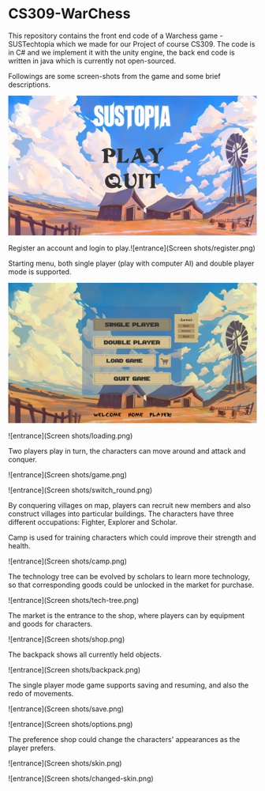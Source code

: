 # CS309-WarChess

This repository contains the front end code of a Warchess game -SUSTechtopia which we made for our Project of course CS309. The code is in C# and we implement it with the unity engine, the back end code is written in java which is currently not open-sourced.

Followings are some screen-shots from the game and some brief descriptions.

 ![entrance](Screen_shots/entrance.png)

 Register an account and login to play.![entrance](Screen shots/register.png)

Starting menu, both single player (play with computer AI) and double player mode is supported.

![entrance](Screen_shots/single_player.png)

![entrance](Screen shots/loading.png)

Two players play in turn, the characters can move around and attack and conquer.

![entrance](Screen shots/game.png)

![entrance](Screen shots/switch_round.png)

By conquering villages on map, players can recruit new members and also construct villages into particular buildings. The characters have three different occupations: Fighter, Explorer and Scholar. 

Camp is used for training characters which could improve their strength and health.

![entrance](Screen shots/camp.png)

The technology tree can be evolved by scholars to learn more technology, so that corresponding goods could be unlocked in the market for purchase.

![entrance](Screen shots/tech-tree.png)

The market is the entrance to the shop, where players can by equipment and goods for characters.

![entrance](Screen shots/shop.png)

The backpack shows all currently held objects.

![entrance](Screen shots/backpack.png)

The single player mode game supports saving and resuming, and also the redo of movements.

![entrance](Screen shots/save.png)

![entrance](Screen shots/options.png)

The preference shop could change the characters' appearances as the player prefers.

![entrance](Screen shots/skin.png)

![entrance](Screen shots/changed-skin.png)